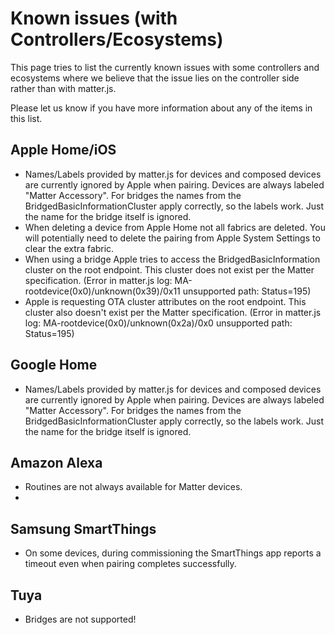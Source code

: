 # Known issues (with Controllers/Ecosystems)

This page tries to list the currently known issues with some controllers and ecosystems where we believe that the issue lies on the controller side rather than with matter.js.

Please let us know if you have more information about any of the items in this list.

## Apple Home/iOS
* Names/Labels provided by matter.js for devices and composed devices are currently ignored by Apple when pairing. Devices are always labeled "Matter Accessory". For bridges the names from the BridgedBasicInformationCluster apply correctly, so the labels work. Just the name for the bridge itself is ignored.
* When deleting a device from Apple Home not all fabrics are deleted. You will potentially need to delete the pairing from Apple System Settings to clear the extra fabric.
* When using a bridge Apple tries to access the BridgedBasicInformation cluster on the root endpoint.  This cluster does not exist per the Matter specification. (Error in matter.js log: MA-rootdevice(0x0)/unknown(0x39)/0x11 unsupported path: Status=195)
* Apple is requesting OTA cluster attributes on the root endpoint.  This cluster also doesn't exist per the Matter specification. (Error in matter.js log: MA-rootdevice(0x0)/unknown(0x2a)/0x0 unsupported path: Status=195)

## Google Home
* Names/Labels provided by matter.js for devices and composed devices are currently ignored by Apple when pairing. Devices are always labeled "Matter Accessory". For bridges the names from the BridgedBasicInformationCluster apply correctly, so the labels work. Just the name for the bridge itself is ignored.

## Amazon Alexa
* Routines are not always available for Matter devices.
* 
## Samsung SmartThings
* On some devices, during commissioning the SmartThings app reports a timeout even when pairing completes successfully.

## Tuya
* Bridges are not supported!
